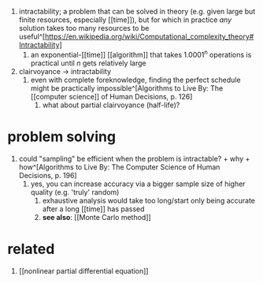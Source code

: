 1. intractability; a problem that can be solved in theory (e.g. given large but finite resources, especially [[time]]), but for which in practice _any_ solution takes too many resources to be useful^[https://en.wikipedia.org/wiki/Computational_complexity_theory#Intractability]
	1. an exponential-[[time]] [[algorithm]] that takes 1.0001<sup>n</sup> operations is practical until _n_ gets relatively large
2. clairvoyance → intractability
	1. even with complete foreknowledge, finding the perfect schedule might be practically impossible^[Algorithms to Live By: The [[computer science]] of Human Decisions, p. 126]
		1. what about partial clairvoyance (half-life)?

# problem solving
1. could "sampling" be efficient when the problem is intractable? + why + how^[Algorithms to Live By: The Computer Science of Human Decisions, p. 196]
	1. yes, you can increase accuracy via a bigger sample size of higher quality (e.g. 'truly' random)
		1. exhaustive analysis would take too long/start only being accurate after a long [[time]] has passed
		2. **see also**: [[Monte Carlo method]]

# related
1. [[nonlinear partial differential equation]]